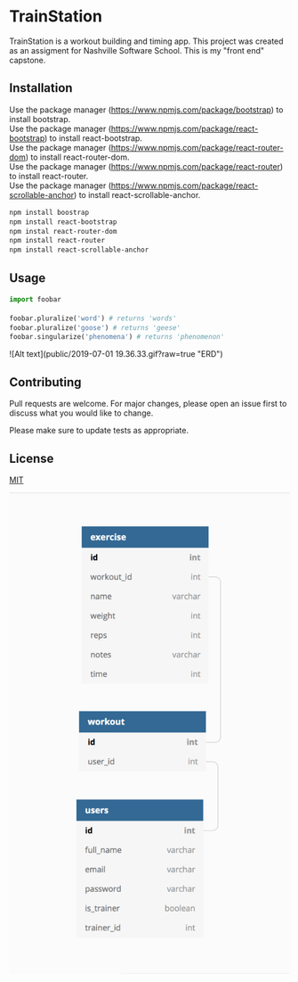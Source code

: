 # TrainStation

TrainStation is a workout building and timing app. This project was created as an assigment for Nashville Software School. This is my "front end" capstone.

## Installation

Use the package manager (https://www.npmjs.com/package/bootstrap) to install bootstrap.<br>
Use the package manager (https://www.npmjs.com/package/react-bootstrap) to install react-bootstrap.<br>
Use the package manager (https://www.npmjs.com/package/react-router-dom) to install react-router-dom.<br>
Use the package manager (https://www.npmjs.com/package/react-router) to install react-router.<br>
Use the package manager (https://www.npmjs.com/package/react-scrollable-anchor) to install react-scrollable-anchor.<br>


```bash
npm install boostrap
npm install react-bootstrap
npm instal react-router-dom
npm install react-router
npm install react-scrollable-anchor
```

## Usage

```python
import foobar

foobar.pluralize('word') # returns 'words'
foobar.pluralize('goose') # returns 'geese'
foobar.singularize('phenomena') # returns 'phenomenon'
```
![Alt text](public/2019-07-01 19.36.33.gif?raw=true "ERD")

## Contributing
Pull requests are welcome. For major changes, please open an issue first to discuss what you would like to change.

Please make sure to update tests as appropriate.

## License
[MIT](https://choosealicense.com/licenses/mit/)




![Alt text](public/trainstation_ERD.png?raw=true "Title")

